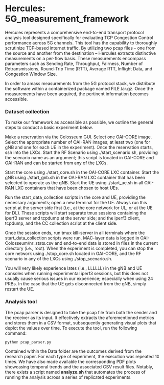 # Hercules: 5G_measurement_framework
Hercules represents a comprehensive end-to-end transport protocol analysis tool designed specifically for evaluating TCP Congestion Control performance across 5G channels. This tool has the capability to thoroughly scrutinize TCP-based internet traffic. By utilizing two pcap files – one from the source and another from the destination – Hercules extracts distinctive measurements on a per-flow basis. These measurements encompass parameters such as Sending Rate, Throughput, Fairness, Number of Retransmissions, Round-Trip Time (RTT), Average RTT, Inflight Data, and Congestion Window Size.

In order to amass measurements from the 5G protocol stack, we distribute the software within a containerized package named FILE.tar.gz. Once the measurements have been acquired, the pertinent information becomes accessible.


### Dataset collection
To make our framework as accessible as possible, we outline the general steps to conduct a basic experiment below. 

Make a reservation via the Colosseum GUI.
    Select one OAI-CORE image.
    Select the appropriate number of OAI-RAN images; at least two (one for gNB and one for each UE in the experiment).
    Once the reservation starts, ssh into the LXCs.
    Start the RF Scenario using ./start_scenario.sh, providing the scenario name as an argument; this script is located in OAI-CORE and OAI-RAN and can be started from any of the LXCs.
    
Start the core using ./start_core.sh in the OAI-CORE LXC container.
Start the gNB using ./start_gnb.sh in the OAI-RAN LXC container that has been selected to operate as the gNB.
Start the UE using ./start_ue.sh in all OAI-RAN LXC containers that have been chosen to host UEs.

Run the start_data_collection scripts in the core and UE, providing the necessary arguments; open a new terminal for the UE. Always run this script at the server side first (i.e., at the core network for UL, or at the UE for DL).  These scripts will start separate tmux sessions containing the iperf3 server and tcpdump at the server side; and the iperf3 client, tcpdump, and the CC collection script at the client side.

Once the session ends, run tmux kill-server in all terminals where the start_data_collection scripts were run.
MAC-layer data is logged in OAI-Colosseum/nr_stats.csv and end-to-end data is stored in files in the current directory (i.e., root).
When the experiment is completed, you can stop the core network using ./stop_core.sh located in OAI-CORE, and the RF scenario in any of the LXCs using ./stop_scenario.sh.

You will very likely experience lates (i.e., LLLLLL) in the gNB and UE consoles when running experimental iperf3 sessions, but this does not usually cause serious issues in our experience; especially when using 24 PRBs. In the case that the UE gets disconnected from the gNB, simply restart the UE.


### Analysis tool

The pcap parser is designed to take the pcap file from both the sender and the receiver as its input. It effectively extracts the aforementioned metrics and stores them in a CSV format, subsequently generating visual plots that depict the values over time. To execute the tool, run the following command:
```python
python pcap_parser.py
```
Contained within the Data folder are the outcomes derived from the research paper. For each type of experiment, the execution was repeated 10 times. 
We have also made available the corresponding PDF plots showcasing temporal trends and the associated CSV result files. Notably, there exists a script named __analyze.sh__ that automates the process of running the analysis across a series of replicated experiments.

